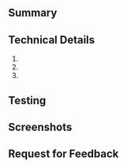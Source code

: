 <!--
Please title your pull request in the following format based on the type of change:

🍭 Feature: [short description of the feature]
🍬 Enhancement: [short description of the enhancement]
🛠️ Fix#(issue_no): [short description of the fix]

General Instructions:
- Remember to remove these comments before submitting the pull request.
-->

## Summary

<!-- Replace this text with a brief description of the changes you've made, what feature you're adding or improving, or what issue you're addressing. -->

## Technical Details

<!-- Replace this text with any technical details about the implementation, such as the modifications made in the code, or the functions, variables, or files you've introduced or changed. -->

1.
2.
3.

## Testing

<!-- Replace this text with a description of how the changes were tested. Include any new tests introduced, if applicable. -->

## Screenshots

<!-- If applicable, add screenshots to help explain your changes. -->

## Request for Feedback

<!-- Invite reviewers to provide feedback on your proposed changes. -->